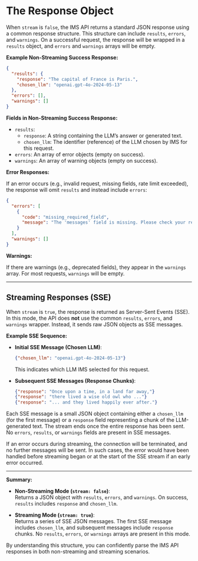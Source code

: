 # The Response Object

When `stream` is `false`, the IMS API returns a standard JSON response using a common response structure. This 
structure can include `results`, `errors`, and `warnings`. On a successful request, the response will be wrapped in a 
`results` object, and `errors` and `warnings` arrays will be empty.

**Example Non-Streaming Success Response:**

```json
{
  "results": {
    "response": "The capital of France is Paris.",
    "chosen_llm": "openai.gpt-4o-2024-05-13"
  },
  "errors": [],
  "warnings": []
}
```

**Fields in Non-Streaming Success Response:**

- `results`:
    - `response`: A string containing the LLM’s answer or generated text.
    - `chosen_llm`: The identifier (reference) of the LLM chosen by IMS for this request.
- `errors`: An array of error objects (empty on success).
- `warnings`: An array of warning objects (empty on success).

**Error Responses:**

If an error occurs (e.g., invalid request, missing fields, rate limit exceeded), the response will omit `results` and 
instead include `errors`:

```json
{
  "errors": [
    {
      "code": "missing_required_field",
      "message": "The 'messages' field is missing. Please check your request payload."
    }
  ],
  "warnings": []
}
```

**Warnings:**

If there are warnings (e.g., deprecated fields), they appear in the `warnings` array. For most requests, `warnings` 
will be empty.

---

## Streaming Responses (SSE)

When `stream` is `true`, the response is returned as Server-Sent Events (SSE). In this mode, the API does **not** use 
the common `results`, `errors`, and `warnings` wrapper. Instead, it sends raw JSON objects as SSE messages.

**Example SSE Sequence:**

- **Initial SSE Message (Chosen LLM)**:

  ```json
  {"chosen_llm": "openai.gpt-4o-2024-05-13"}
  ```

  This indicates which LLM IMS selected for this request.

- **Subsequent SSE Messages (Response Chunks)**:

  ```json
  {"response": "Once upon a time, in a land far away,"}
  {"response": "there lived a wise old owl who ..."}
  {"response": "... and they lived happily ever after."}
  ```

Each SSE message is a small JSON object containing either a `chosen_llm` (for the first message) or a `response` field 
representing a chunk of the LLM-generated text. The stream ends once the entire response has been sent. No `errors`, 
`results`, or `warnings` fields are present in SSE messages.

If an error occurs during streaming, the connection will be terminated, and no further messages will be sent. In such 
cases, the error would have been handled before streaming began or at the start of the SSE stream if an early error 
occurred.

---

**Summary:**

- **Non-Streaming Mode (`stream: false`)**:  
  Returns a JSON object with `results`, `errors`, and `warnings`. On success, `results` includes `response` and 
`chosen_llm`.

- **Streaming Mode (`stream: true`)**:  
  Returns a series of SSE JSON messages. The first SSE message includes `chosen_llm`, and subsequent messages include 
`response` chunks. No `results`, `errors`, or `warnings` arrays are present in this mode.

By understanding this structure, you can confidently parse the IMS API responses in both non-streaming and streaming 
scenarios.
